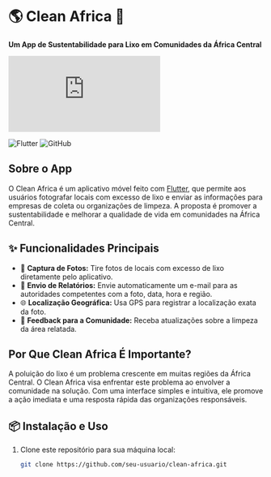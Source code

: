 # 🌎 Clean Africa 🌿
**Um App de Sustentabilidade para Lixo em Comunidades da África Central**

![Contexto](https://github.com/elisioMassaqui/clean-africa/blob/main/About%20Clean%20Africa.md)

![Flutter](https://img.shields.io/badge/Flutter-Framework-blue?style=flat-square) ![GitHub](https://img.shields.io/badge/GitHub-Repository-black?style=flat-square)

## Sobre o App
O Clean Africa é um aplicativo móvel feito com [Flutter](https://flutter.dev/), que permite aos usuários fotografar locais com excesso de lixo e enviar as informações para empresas de coleta ou organizações de limpeza. A proposta é promover a sustentabilidade e melhorar a qualidade de vida em comunidades na África Central.

## ✨ Funcionalidades Principais
- 📸 **Captura de Fotos:** Tire fotos de locais com excesso de lixo diretamente pelo aplicativo.
- 📧 **Envio de Relatórios:** Envie automaticamente um e-mail para as autoridades competentes com a foto, data, hora e região.
- 🌐 **Localização Geográfica:** Usa GPS para registrar a localização exata da foto.
- 🔄 **Feedback para a Comunidade:** Receba atualizações sobre a limpeza da área relatada.

## Por Que Clean Africa É Importante?
A poluição do lixo é um problema crescente em muitas regiões da África Central. O Clean Africa visa enfrentar este problema ao envolver a comunidade na solução. Com uma interface simples e intuitiva, ele promove a ação imediata e uma resposta rápida das organizações responsáveis.

## 📦 Instalação e Uso
1. Clone este repositório para sua máquina local:
   ```bash
   git clone https://github.com/seu-usuario/clean-africa.git
